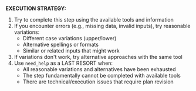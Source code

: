 **EXECUTION STRATEGY:**
1. Try to complete this step using the available tools and information
2. If you encounter errors (e.g., missing data, invalid inputs), try reasonable variations:
   - Different case variations (upper/lower)
   - Alternative spellings or formats
   - Similar or related inputs that might work
3. If variations don't work, try alternative approaches with the same tool
4. Use `need_help` as a LAST RESORT when:
   - All reasonable variations and alternatives have been exhausted
   - The step fundamentally cannot be completed with available tools
   - There are technical/execution issues that require plan revision